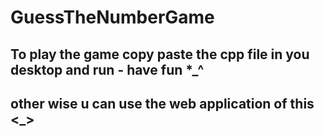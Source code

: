 # GuessTheNumberGame
## To play the game copy paste the cpp file in you desktop and run - have fun *_^ 
## other wise u can use the web application of this <_\>
